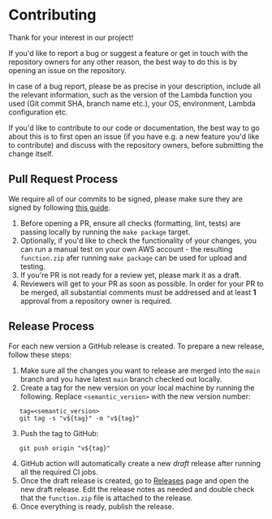 # Contributing

Thank for your interest in our project!

If you'd like to report a bug or suggest a feature or get in touch with the repository owners for any other reason, the best way to do this is by opening an issue on the repository.

In case of a bug report, please be as precise in your description, include all the relevant information, such as the version of the Lambda function you used (Git commit SHA, branch name etc.), your OS, environment, Lambda configuration etc. 

If you'd like to contribute to our code or documentation, the best way to go about this is to first open an issue (if you have e.g. a new feature you'd like to contribute) and discuss with the repository owners, before submitting the change itself.

## Pull Request Process

We require all of our commits to be signed, please make sure they are signed by following [this guide](https://docs.github.com/en/authentication/managing-commit-signature-verification/signing-commits).

1. Before opening a PR, ensure all checks (formatting, lint, tests) are passing locally by running the `make package` target.
2. Optionally, if you'd like to check the functionality of your changes, you can run a manual test on your own AWS account - the resulting `function.zip` afer running `make package` can be used for upload and testing.
3. If you're PR is not ready for a review yet, please mark it as a draft.
4. Reviewers will get to your PR as soon as possible. In order for your PR to be merged, all substantial comments must be addressed and at least **1** approval from a repository owner is required.

## Release Process

For each new version a GitHub release is created. To prepare a new release, follow these steps:

1. Make sure all the changes you want to release are merged into the `main` branch and you have latest `main` branch checked out locally.
2. Create a tag for the new version on your local machine by running the following. Replace `<semantic_version>` with the new version number:
```
   tag=<semantic_version>
   git tag -s "v${tag}" -m "v${tag}"
```
3. Push the tag to GitHub:
```
   git push origin "v${tag}"
```
4. GitHub action will automatically create a new _draft_ release after running all the required CI jobs.
5. Once the draft release is created, go to [Releases](https://github.com/coralogix/cloudwatch-metric-streams-lambda-transformation/releases) page and open the new draft release. Edit the release notes as needed and double check that the `function.zip` file is attached to the release.
6. Once everything is ready, publish the release.